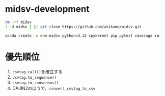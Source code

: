 # midsv-development 

```bash
rm -rf midsv
[ -d midsv ] || git clone https://github.com/akikuno/midsv.git

conda create -n env-midsv python=3.12 ipykernel pip pytest coverage ruff mypy black cstag -y
```

# 優先順位

1. `csvtag.call()`を確立する
1. `csvtag.to_sequence()`
1. `csvtag.to_consensus()`
2. DAJIN2のほうで、`convert_csvtag_to_csv`
